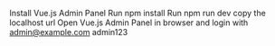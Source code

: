 Install Vue.js Admin Panel
Run npm install
Run npm run dev
copy the localhost url
Open Vue.js Admin Panel in browser and login with
admin@example.com
admin123
